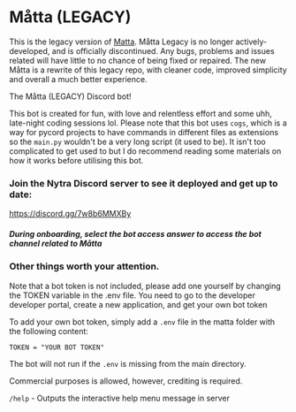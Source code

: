 # Måtta (LEGACY)
This is the legacy version of [Matta](https://github.com/luqmanity/matta).
Måtta Legacy is no longer actively-developed, and is officially discontinued. Any bugs, problems
and issues related will have little to no chance of being fixed or repaired.
The new Måtta is a rewrite of this legacy repo, with cleaner code, improved simplicity and overall a 
much better experience.

The Måtta (LEGACY) Discord bot!

This bot is created for fun, with love and relentless effort and some uhh, late-night coding sessions lol.
Please note that this bot uses `cogs`, which is a way for pycord projects to have commands in different files
as extensions so the `main.py` wouldn't be a very long script (it used to be). It isn't too complicated to get
used to but I do recommend reading some materials on how it works before utilising this bot.

### Join the Nytra Discord server to see it deployed and get up to date:
https://discord.gg/7w8b6MMXBy
##### During onboarding, select the bot access answer to access the bot channel related to Måtta
### Other things worth your attention.
Note that a bot token is not included, please add one yourself by changing the TOKEN variable in the .env file.
You need to go to the developer developer portal, create a new application, and get your own bot token

To add your own bot token, simply add a `.env` file in the matta folder with the following content:
```env
TOKEN = "YOUR BOT TOKEN"
```
The bot will not run if the `.env` is missing from the main directory.

Commercial purposes is allowed, however, crediting is required.

`/help` - Outputs the interactive help menu message in server
